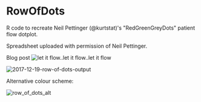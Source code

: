 # RowOfDots
R code to recreate Neil Pettinger (@kurtstat)'s "RedGreenGreyDots" patient flow dotplot.  

Spreadsheet uploaded with permission of Neil Pettinger.

Blog post ![let it flow..let it flow..let it flow](https://www.johnmackintosh.com/2017-12-21-flow/)


![2017-12-19-row-of-dots-output](https://user-images.githubusercontent.com/3278367/34303218-57ba184c-e72c-11e7-9219-a823ff47bf5f.gif)



Alternative colour scheme:

![row_of_dots_alt](https://user-images.githubusercontent.com/3278367/34303021-7cf69bc2-e72b-11e7-8db1-4851ab24bef2.gif)

